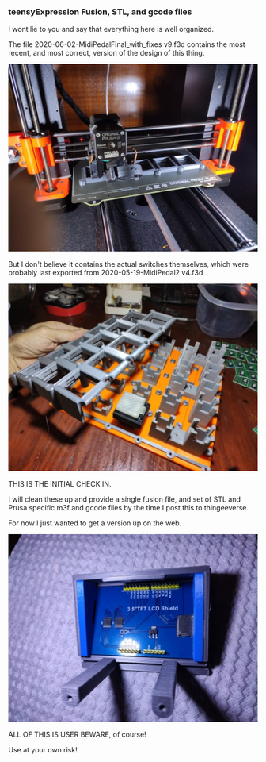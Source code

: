 ### teensyExpression Fusion, STL, and gcode files

I wont lie to you and say that everything here is well organized.


The file 2020-06-02-MidiPedalFinal_with_fixes v9.f3d contains the most recent, and
most correct, version of the design of this thing.

[![prusa printing](images/teensyExpression09_resized.jpg)](images/teensyExpression09.jpg)


But I don't believe it contains the actual switches themselves, which were
probably last exported from 2020-05-19-MidiPedal2 v4.f3d

[![general box assembly](images/teensyExpression07_resized.jpg)](images/teensyExpression07.jpg)


THIS IS THE INITIAL CHECK IN.

I will clean these up and provide a single fusion file, and set of STL
and Prusa specific m3f and gcode files by the time I post this to
thingeeverse.

For now I just wanted to get a version up on the web.

[![touchscreen holder](images/teensyExpression15_resized.jpg)](images/teensyExpression15.jpg)

ALL OF THIS IS USER BEWARE, of course!

Use at your own risk!
